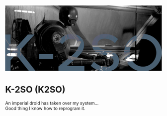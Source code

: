 ![K-2SO](https://github.com/Scosh/dotfilesK2SO/blob/master/cover.png)

# K-2SO (K2SO)
An imperial droid has taken over my system…  
Good thing I know how to reprogram it.
